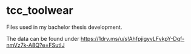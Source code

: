 # tcc_toolwear
Files used in my bachelor thesis development.

The data can be found under https://1drv.ms/u/s!AhfpjigyvLFvkpY-Dqf-nmVz7k-A8Q?e=FSutIJ
